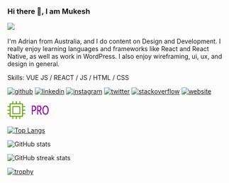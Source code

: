 ### Hi there 👋, I am Mukesh
![](https://arturssmirnovs.github.io/github-profile-readme-generator/images/banner.png)

I'm Adrian from Australia, and I do content on Design and Development. I really enjoy learning languages and frameworks like React and React Native, as well as work in WordPress. I also enjoy wireframing, ui, ux, and design in general.

Skills: VUE JS / REACT / JS / HTML / CSS



[<img src='https://cdn.jsdelivr.net/npm/simple-icons@3.0.1/icons/github.svg' alt='github' height='40'>](https://github.com/ofmukesh)  [<img src='https://cdn.jsdelivr.net/npm/simple-icons@3.0.1/icons/linkedin.svg' alt='linkedin' height='40'>](https://www.linkedin.com/in/ofmukesh/)  [<img src='https://cdn.jsdelivr.net/npm/simple-icons@3.0.1/icons/instagram.svg' alt='instagram' height='40'>](https://www.instagram.com/_m_a_r_c_o_7/)  [<img src='https://cdn.jsdelivr.net/npm/simple-icons@3.0.1/icons/twitter.svg' alt='twitter' height='40'>](https://twitter.com/of_mukesh)  [<img src='https://cdn.jsdelivr.net/npm/simple-icons@3.0.1/icons/stackoverflow.svg' alt='stackoverflow' height='40'>](https://stackoverflow.com/users/17068695)  [<img src='https://cdn.jsdelivr.net/npm/simple-icons@3.0.1/icons/icloud.svg' alt='website' height='40'>](https://ofmukesh.github.io/)  

<a href='https://docs.github.com/en/developers'><img src='https://raw.githubusercontent.com/acervenky/animated-github-badges/master/assets/devbadge.gif' width='40' height='40'></a> <a href='https://github.com/pricing'><img src='https://raw.githubusercontent.com/acervenky/animated-github-badges/master/assets/pro.gif' width='40' height='40'></a> 

[![Top Langs](https://github-readme-stats.vercel.app/api/top-langs/?username=ofmukesh)](https://github.com/anuraghazra/github-readme-stats)

![GitHub stats](https://github-readme-stats.vercel.app/api?username=ofmukesh&show_icons=true)  

![GitHub streak stats](https://streak-stats.demolab.com/?user=ofmukesh)  

[![trophy](https://github-profile-trophy.vercel.app/?username=ofmukesh)](https://github.com/ryo-ma/github-profile-trophy)
